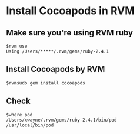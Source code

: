 # Install Cocoapods in RVM

## Make sure you're using RVM ruby
```shell
$rvm use
Using /Users/*****/.rvm/gems/ruby-2.4.1
```

## Install Cocoapods by RVM
```shell
$rvmsudo gem install cocoapods
```

## Check
```shell
$where pod
/Users/xwayne/.rvm/gems/ruby-2.4.1/bin/pod
/usr/local/bin/pod
```
